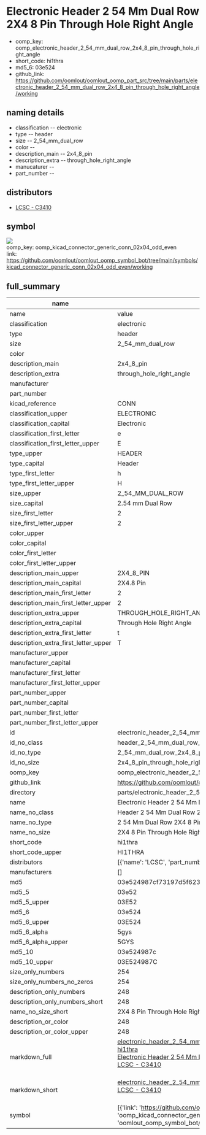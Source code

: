 # Electronic Header 2 54 Mm Dual Row 2X4 8 Pin Through Hole Right Angle

  
* oomp_key: oomp_electronic_header_2_54_mm_dual_row_2x4_8_pin_through_hole_right_angle 
* short_code: hi1thra
* md5_6: 03e524  
* github_link: https://github.com/oomlout/oomlout_oomp_part_src/tree/main/parts/electronic_header_2_54_mm_dual_row_2x4_8_pin_through_hole_right_angle/working  
## naming details
* classification -- electronic
* type -- header
* size -- 2_54_mm_dual_row
* color -- 
* description_main -- 2x4_8_pin
* description_extra -- through_hole_right_angle
* manucaturer -- 
* part_number -- 

## distributors
* [LCSC - C3410](https://lcsc.com/product-detail/C3410.html)   


## symbol

![](symbol/{index}/working/working_600.png)  
oomp_key: oomp_kicad_connector_generic_conn_02x04_odd_even  
link: https://github.com/oomlout/oomlout_oomp_symbol_bot/tree/main/symbols/kicad_connector_generic_conn_02x04_odd_even/working  


## full_summary
| name | value | 
| --- | --- | 
| name | value | 
| classification | electronic | 
| type | header | 
| size | 2_54_mm_dual_row | 
| color |  | 
| description_main | 2x4_8_pin | 
| description_extra | through_hole_right_angle | 
| manufacturer |  | 
| part_number |  | 
| kicad_reference | CONN | 
| classification_upper | ELECTRONIC | 
| classification_capital | Electronic | 
| classification_first_letter | e | 
| classification_first_letter_upper | E | 
| type_upper | HEADER | 
| type_capital | Header | 
| type_first_letter | h | 
| type_first_letter_upper | H | 
| size_upper | 2_54_MM_DUAL_ROW | 
| size_capital | 2.54 mm Dual Row | 
| size_first_letter | 2 | 
| size_first_letter_upper | 2 | 
| color_upper |  | 
| color_capital |  | 
| color_first_letter |  | 
| color_first_letter_upper |  | 
| description_main_upper | 2X4_8_PIN | 
| description_main_capital | 2X4.8 Pin | 
| description_main_first_letter | 2 | 
| description_main_first_letter_upper | 2 | 
| description_extra_upper | THROUGH_HOLE_RIGHT_ANGLE | 
| description_extra_capital | Through Hole Right Angle | 
| description_extra_first_letter | t | 
| description_extra_first_letter_upper | T | 
| manufacturer_upper |  | 
| manufacturer_capital |  | 
| manufacturer_first_letter |  | 
| manufacturer_first_letter_upper |  | 
| part_number_upper |  | 
| part_number_capital |  | 
| part_number_first_letter |  | 
| part_number_first_letter_upper |  | 
| id | electronic_header_2_54_mm_dual_row_2x4_8_pin_through_hole_right_angle | 
| id_no_class | header_2_54_mm_dual_row_2x4_8_pin_through_hole_right_angle | 
| id_no_type | 2_54_mm_dual_row_2x4_8_pin_through_hole_right_angle | 
| id_no_size | 2x4_8_pin_through_hole_right_angle | 
| oomp_key | oomp_electronic_header_2_54_mm_dual_row_2x4_8_pin_through_hole_right_angle | 
| github_link | https://github.com/oomlout/oomlout_oomp_part_src/tree/main/parts/electronic_header_2_54_mm_dual_row_2x4_8_pin_through_hole_right_angle/working | 
| directory | parts/electronic_header_2_54_mm_dual_row_2x4_8_pin_through_hole_right_angle | 
| name | Electronic Header 2 54 Mm Dual Row 2X4 8 Pin Through Hole Right Angle | 
| name_no_class | Header 2 54 Mm Dual Row 2X4 8 Pin Through Hole Right Angle | 
| name_no_type | 2 54 Mm Dual Row 2X4 8 Pin Through Hole Right Angle | 
| name_no_size | 2X4 8 Pin Through Hole Right Angle | 
| short_code | hi1thra | 
| short_code_upper | HI1THRA | 
| distributors | [{'name': 'LCSC', 'part_number': 'C3410', 'link': 'https://lcsc.com/product-detail/C3410.html', 'id': 'distributor_lcsc'}] | 
| manufacturers | [] | 
| md5 | 03e524987cf73197d5f623fe6f2c5a38 | 
| md5_5 | 03e52 | 
| md5_5_upper | 03E52 | 
| md5_6 | 03e524 | 
| md5_6_upper | 03E524 | 
| md5_6_alpha | 5gys | 
| md5_6_alpha_upper | 5GYS | 
| md5_10 | 03e524987c | 
| md5_10_upper | 03E524987C | 
| size_only_numbers | 254 | 
| size_only_numbers_no_zeros | 254 | 
| description_only_numbers | 248 | 
| description_only_numbers_short | 248 | 
| name_no_size_short | 2X4 8 Pin Through Hole Right Angle | 
| description_or_color | 248 | 
| description_or_color_upper | 248 | 
| markdown_full | [electronic_header_2_54_mm_dual_row_2x4_8_pin_through_hole_right_angle](https://github.com/oomlout/oomlout_oomp_part_src/tree/main/parts/electronic_header_2_54_mm_dual_row_2x4_8_pin_through_hole_right_angle/working)<br>[hi1thra](https://github.com/oomlout/oomlout_oomp_part_src/tree/main/parts/electronic_header_2_54_mm_dual_row_2x4_8_pin_through_hole_right_angle/working)<br>[Electronic Header 2 54 Mm Dual Row 2X4 8 Pin Through Hole Right Angle](https://github.com/oomlout/oomlout_oomp_part_src/tree/main/parts/electronic_header_2_54_mm_dual_row_2x4_8_pin_through_hole_right_angle/working)<br>[LCSC - C3410<br>](https://lcsc.com/product-detail/C3410.html)<br> | 
| markdown_short | [electronic_header_2_54_mm_dual_row_2x4_8_pin_through_hole_right_angle](https://github.com/oomlout/oomlout_oomp_part_src/tree/main/parts/electronic_header_2_54_mm_dual_row_2x4_8_pin_through_hole_right_angle/working)<br>[LCSC - C3410<br>](https://lcsc.com/product-detail/C3410.html)<br> | 
| symbol | [{'link': 'https://github.com/oomlout/oomlout_oomp_symbol_bot/tree/main/symbols/kicad_connector_generic_conn_02x04_odd_even', 'oomp_key': 'oomp_kicad_connector_generic_conn_02x04_odd_even', 'directory': 'oomlout_oomp_symbol_bot/symbols/kicad_connector_generic_conn_02x04_odd_even//working/working.kicad_sym', 'index': 0}] | 
